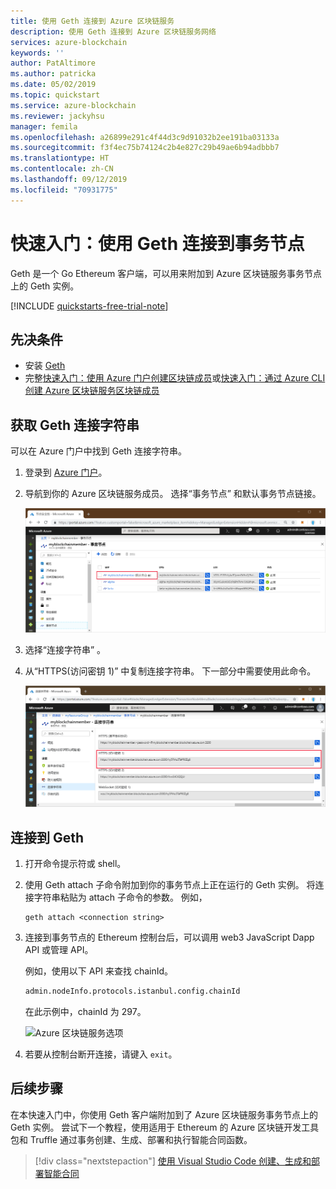 ```yaml
---
title: 使用 Geth 连接到 Azure 区块链服务
description: 使用 Geth 连接到 Azure 区块链服务网络
services: azure-blockchain
keywords: ''
author: PatAltimore
ms.author: patricka
ms.date: 05/02/2019
ms.topic: quickstart
ms.service: azure-blockchain
ms.reviewer: jackyhsu
manager: femila
ms.openlocfilehash: a26899e291c4f44d3c9d91032b2ee191ba03133a
ms.sourcegitcommit: f3f4ec75b74124c2b4e827c29b49ae6b94adbbb7
ms.translationtype: HT
ms.contentlocale: zh-CN
ms.lasthandoff: 09/12/2019
ms.locfileid: "70931775"
---
```

# <a name="quickstart-use-geth-to-connect-to-a-transaction-node"></a>快速入门：使用 Geth 连接到事务节点

Geth 是一个 Go Ethereum 客户端，可以用来附加到 Azure 区块链服务事务节点上的 Geth 实例。

[!INCLUDE [quickstarts-free-trial-note](../../../includes/quickstarts-free-trial-note.md)]

## <a name="prerequisites"></a>先决条件

* 安装 [Geth](https://github.com/ethereum/go-ethereum/wiki/geth)
* 完整[快速入门：使用 Azure 门户创建区块链成员](create-member.md)或[快速入门：通过 Azure CLI 创建 Azure 区块链服务区块链成员](create-member-cli.md)

## <a name="get-the-geth-connection-string"></a>获取 Geth 连接字符串

可以在 Azure 门户中找到 Geth 连接字符串。

1. 登录到 [Azure 门户](https://portal.azure.com)。
1. 导航到你的 Azure 区块链服务成员。 选择“事务节点”  和默认事务节点链接。

    ![选择默认事务节点](./media/connect-geth/transaction-nodes.png)

1. 选择“连接字符串”  。
1. 从“HTTPS(访问密钥 1)”  中复制连接字符串。 下一部分中需要使用此命令。

    ![连接字符串](./media/connect-geth/connection-string.png)

## <a name="connect-to-geth"></a>连接到 Geth

1. 打开命令提示符或 shell。
1. 使用 Geth attach 子命令附加到你的事务节点上正在运行的 Geth 实例。 将连接字符串粘贴为 attach 子命令的参数。 例如，

    ```
    geth attach <connection string>
    ```

1. 连接到事务节点的 Ethereum 控制台后，可以调用 web3 JavaScript Dapp API 或管理 API。

    例如，使用以下 API 来查找 chainId。

    ```bash
    admin.nodeInfo.protocols.istanbul.config.chainId
    ```

    在此示例中，chainId 为 297。

    ![Azure 区块链服务选项](./media/connect-geth/geth-attach.png)

1. 若要从控制台断开连接，请键入 `exit`。

## <a name="next-steps"></a>后续步骤

在本快速入门中，你使用 Geth 客户端附加到了 Azure 区块链服务事务节点上的 Geth 实例。 尝试下一个教程，使用适用于 Ethereum 的 Azure 区块链开发工具包和 Truffle 通过事务创建、生成、部署和执行智能合同函数。

> [!div class="nextstepaction"]
> [使用 Visual Studio Code 创建、生成和部署智能合同](send-transaction.md)
